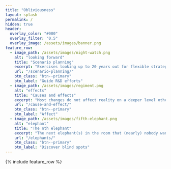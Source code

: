 ```yaml
---
title: "Obliviousness"
layout: splash
permalink: /
hidden: true
header:
  overlay_color: "#000"
  overlay_filter: "0.5"
  overlay_image: /assets/images/banner.png
feature_row:
  - image_path: /assets/images/night-watch.png
    alt: "looking forward"
    title: "Scenario planning"
    excerpt: "Exercises looking up to 20 years out for flexible strategic planning"
    url: "/scenario-planning/"
    btn_class: "btn--primary"
    btn_label: "Guide R&D efforts"
  - image_path: /assets/images/regiment.png
    alt: "effects"
    title: "Causes and effects"
    excerpt: "Most changes do not affect reality on a deeper level other than to cement the status quo."
    url: "/cause-and-effect/"
    btn_class: "btn--primary"
    btn_label: "Affect"
  - image_path: /assets/images/fifth-elephant.png
    alt: "elephant"
    title: "The nth elephant"
    excerpt: "The next elephant(s) in the room that (nearly) nobody wants to know about"
    url: "/elephants/"
    btn_class: "btn--primary"
    btn_label: "Discover blind spots"      
---
```


{% include feature_row %}
